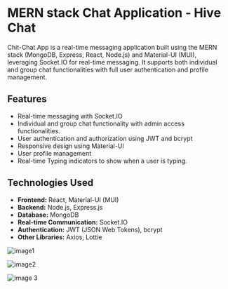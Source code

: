 # MERN stack Chat Application - Hive Chat

Chit-Chat App is a real-time messaging application built using the MERN stack (MongoDB, Express, React, Node.js) and Material-UI (MUI), leveraging Socket.IO for real-time messaging. It supports both individual and group chat functionalities with full user authentication and profile management.

## Features

- Real-time messaging with Socket.IO
- Individual and group chat functionality with admin access functionalities.
- User authentication and authorization using JWT and bcrypt
- Responsive design using Material-UI
- User profile management
- Real-time Typing indicators to show when a user is typing.

## Technologies Used

- **Frontend:** React, Material-UI (MUI)
- **Backend:** Node.js, Express.js
- **Database:** MongoDB
- **Real-time Communication:** Socket.IO
- **Authentication:** JWT (JSON Web Tokens), bcrypt
- **Other Libraries:** Axios, Lottie

![image1 ](https://github.com/user-attachments/assets/4ff6fc21-2a9c-4bbe-9290-31350274a3c5)

![image2](https://github.com/user-attachments/assets/e5f03bd2-82bd-4aed-9f75-18fead772cac)

![image 3](https://github.com/user-attachments/assets/5dff14c6-205b-4806-bd37-99d172e0501f)




